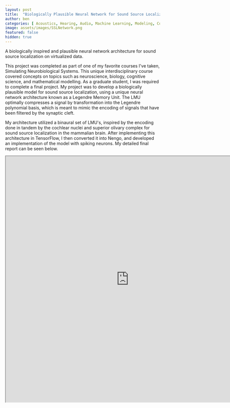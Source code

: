 ```yaml
---
layout: post
title:  "Biologically Plausible Neural Network for Sound Source Localization"
author: ben
categories: [ Acoustics, Hearing, Audio, Machine Learning, Modeling, Coursework ]
image: assets/images/SSLNetwork.png
featured: false
hidden: true
---
```


A biologically inspired and plausible neural network architecture for sound source localization on virtualized data.

This project was completed as part of one of my favorite courses I've taken, Simulating Neurobiological Systems. This unique interdisciplinary course covered concepts on topics such as neuroscience, biology, cognitive science, and mathematical modelling. As a graduate student, I was required to complete a final project. My project was to develop a biologically plausible model for sound source localization, using a unique neural network architecture known as a Legendre Memory Unit. The LMU optimally compresses a signal by transformation into the Legendre polynomial basis, which is meant to mimic the encoding of signals that have been filtered by the synaptic cleft.

My architecture utilized a binaural set of LMU's, inspired by the encoding done in tandem by the cochlear nuclei and superior olivary complex for sound source localization in the mammalian brain. After implementing this architecture in TensorFlow, I then converted it into Nengo, and developed an implementation of the model with spiking neurons. My detailed final report can be seen below.


<iframe src="https://drive.google.com/file/d/1xsjc4dvWxk6HYIxXvid_oYpslDUl7YlU/preview" width="800" height="800" allow="autoplay"></iframe>
